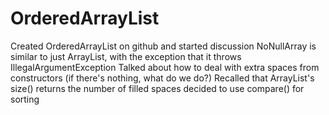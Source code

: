 # OrderedArrayList
Created OrderedArrayList on github and started discussion
NoNullArray is similar to just ArrayList, with the exception that it throws IllegalArgumentException
Talked about how to deal with extra spaces from constructors (if there's nothing, what do we do?)
Recalled that ArrayList's size() returns the number of filled spaces
decided to use compare() for sorting
